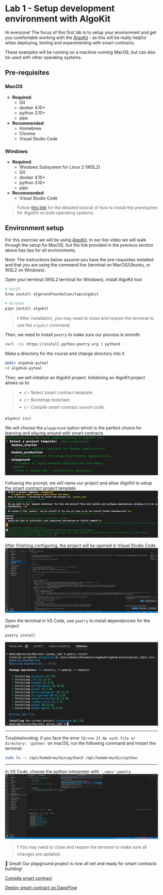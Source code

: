 # Lab 1 - Setup development environment with AlgoKit

Hi everyone! The focus of this first lab is to setup your environment and get you comfortable working with the [AlgoKit](https://developer.algorand.org/algokit/) - as this will be really helpful when deploying, testing and experimenting with smart contracts.

These examples will be running on a machine running MacOS, but can also be used with other operating systems.

## Pre-requisites

### MacOS

- **Required**:
  - Git
  - docker 4.10+
  - python 3.10+
  - pipx
- **Recommended**:
  - Homebrew
  - Chrome
  - Visual Studio Code

### Windows

- **Required**:
  - Windows Subsystem for Linux 2 (WSL2)
  - Git
  - docker 4.10+
  - python 3.10+
  - pipx
- **Recommended**:
  - Visual Studio Code

> Follow [this link](https://developer.algorand.org/algokit/) for the detailed tutorial of how to install the prerequites for AlgoKit on both operating systems.

## Environment setup

For this exercise we will be using [AlgoKit](https://developer.algorand.org/algokit/). In our live video we will walk through the setup for MacOS, but the link provided in the previous section above has tips for all environments.

Note: The instructions below assume you have the pre-requisites installed and that you are using the command line (terminal on MacOS/Ubuntu, or WSL2 on Windows).

Open your terminal (WSL2 terminal for Windows), install AlgoKit tool

```bash
# macOS
brew install algorandfoundation/tap/algokit
```

```bash
# Windows
pipx install algokit
```

> :exclamation: After installation, you may need to close and reopen the terminal to use the `algokit` command.

Then, we need to install `poetry` to make sure our process is smooth

```bash
curl -sSL https://install.python-poetry.org | python3 -
```

Make a directory for the course and change directory into it

```bash
mkdir algohub-pyteal
cd algohub-pyteal
```

Then, we will initialize an AlgoKit project. Initializing an AlgoKit project allows us to:

> - :point_right: Select smart contract template.
> - :point_right: Bootstrap toolchain.
> - :point_right: Compile smart contract source code.

```bash
algokit init
```

We will choose the `playground` option which is the perfect choice for learning and playing around with smart contracts
![choosing_smart_contract_template](./choose_template.png)

Following the prompt, we will name our project and allow AlgoKit to setup the smart contract project template
![config_smart_contract_project](./config_project.png)

After finishing configuring, the project will be opened in Visual Studio Code
![project_in_vscode](./project_vscode.png)

Open the terminal in VS Code, use `poetry` to install dependencies for the project

```bash
poetry install
```

![poetry_install](./poetry_install.png)

---

Troubleshooting: if you face the error `[Errno 2] No such file or directory: 'python'` on macOS, run the following command and restart the terminal:

```bash
sudo ln -s /opt/homebrew/bin/python3 /opt/homebrew/bin/python
```

---

In VS Code, choose the python interpreter with `'.venv':poetry`
![choose_python_interpreter](./choose_python_int.png)

> :exclamation: You may need to close and reopen the terminal to make sure all changes are updated.

:tada: Great! Our playground project is now all set and ready for smart contracts building!

[Compile smart contract](compile_smart_contract.md)

[Deploy smart contract on DappFlow](deploy_contract.md)
